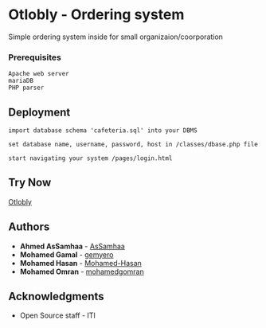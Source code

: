 # Otlobly - Ordering system

Simple ordering system inside for small organizaion/coorporation


### Prerequisites


```
Apache web server
mariaDB
PHP parser
```

## Deployment


```
import database schema 'cafeteria.sql' into your DBMS
```

```
set database name, username, password, host in /classes/dbase.php file
```

```
start navigating your system /pages/login.html
```

## Try Now
[Otlobly](https://otlobly.000webhostapp.com/pages/login.html)



## Authors
* **Ahmed AsSamhaa** -  [AsSamhaa](https://github.com/AsSamhaa)
* **Mohamed Gamal** -  [gemyero](https://github.com/gemyero)
* **Mohamed Hasan** -  [Mohamed-Hasan](https://github.com/Mohamed-Hasan)
* **Mohamed Omran** -  [mohamedgomran](https://github.com/mohamedgomran)

## Acknowledgments

* Open Source staff - ITI 
